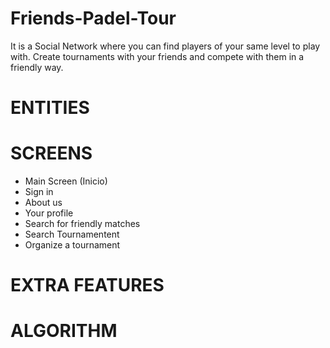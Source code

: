 # Friends-Padel-Tour
It is a Social Network where you can find players of your same level to play with. Create tournaments with your friends and compete with them in a friendly way.

# ENTITIES

# SCREENS
- Main Screen (Inicio)
- Sign in
- About us
- Your profile
- Search for friendly matches
- Search Tournamentent 
- Organize a tournament

# EXTRA FEATURES

# ALGORITHM
